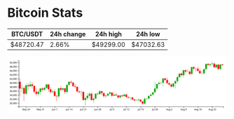 # Bitcoin Stats

BTC/USDT|24h change|24h high|24h low|
|---|---|---|---|
|$48720.47|2.66%|$49299.00|$47032.63|

<img src="./chart.svg">

